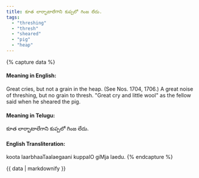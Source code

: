 ```yaml
---
title: కూత లార్భాటాలేగాని కుప్పలో గింజ లేదు.
tags:
  - "threshing"
  - "thresh"
  - "sheared"
  - "pig"
  - "heap"
---
```


{% capture data %}
#### Meaning in English:
Great cries, but not a grain in the heap.
(See Nos. 1704, 1706.)
A great noise of threshing, but no grain to thresh.
"Great cry and little wool" as the fellow said when he sheared the pig.

#### Meaning in Telugu:
కూత లార్భాటాలేగాని కుప్పలో గింజ లేదు.

#### English Transliteration:
koota laarbhaaTaalaegaani kuppalO giMja laedu.
{% endcapture %}

{{ data | markdownify }}

